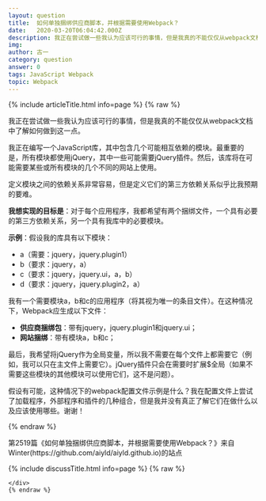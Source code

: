 ```yaml
---
layout: question
title:  如何单独捆绑供应商脚本，并根据需要使用Webpack？
date:   2020-03-20T06:04:42.000Z
description: 我正在尝试做一些我认为应该可行的事情，但是我真的不能仅仅从webpack文档中了解如何做到这一点。我正在编写一个JavaScript库，其中包含几个可...
img: 
author: 古一
category: question
answer: 0
tags: JavaScript Webpack
topic: Webpack
---
```

<div class="article-root">
  <div class="article">
    {% include articleTitle.html info=page %}
    {% raw %}
    <div class="article-content"><p><font style="vertical-align: inherit;"><font style="vertical-align: inherit;">我正在尝试做一些我认为应该可行的事情，但是我真的不能仅仅从webpack文档中了解如何做到这一点。</font></font></p>

<p><font style="vertical-align: inherit;"><font style="vertical-align: inherit;">我正在编写一个JavaScript库，其中包含几个可能相互依赖的模块。</font><font style="vertical-align: inherit;">最重要的是，所有模块都使用jQuery，其中一些可能需要jQuery插件。</font><font style="vertical-align: inherit;">然后，该库将在可能需要某些或所有模块的几个不同的网站上使用。</font></font></p>

<p><font style="vertical-align: inherit;"><font style="vertical-align: inherit;">定义模块之间的依赖关系非常容易，但是定义它们的第三方依赖关系似乎比我预期的要难。</font></font></p>

<p><strong><font style="vertical-align: inherit;"><font style="vertical-align: inherit;">我想实现的目标是</font></font></strong><font style="vertical-align: inherit;"><font style="vertical-align: inherit;">：对于每个应用程序，我都希望有两个捆绑文件，一个具有必要的第三方依赖关系，另一个具有我库中的必要模块。</font></font></p>

<p><strong><font style="vertical-align: inherit;"><font style="vertical-align: inherit;">示例</font></font></strong><font style="vertical-align: inherit;"><font style="vertical-align: inherit;">：假设我的库具有以下模块：</font></font></p>

<ul>
<li><font style="vertical-align: inherit;"><font style="vertical-align: inherit;">a（需要：jquery，jquery.plugin1）</font></font></li>
<li><font style="vertical-align: inherit;"><font style="vertical-align: inherit;">b（要求：jquery，a）</font></font></li>
<li><font style="vertical-align: inherit;"><font style="vertical-align: inherit;">c（要求：jquery，jquery.ui，a，b）</font></font></li>
<li><font style="vertical-align: inherit;"><font style="vertical-align: inherit;">d（要求：jquery，jquery.plugin2，a）</font></font></li>
</ul>

<p><font style="vertical-align: inherit;"><font style="vertical-align: inherit;">我有一个需要模块a，b和c的应用程序（将其视为唯一的条目文件）。</font><font style="vertical-align: inherit;">在这种情况下，Webpack应生成以下文件：</font></font></p>

<ul>
<li><strong><font style="vertical-align: inherit;"><font style="vertical-align: inherit;">供应商捆绑包</font></font></strong><font style="vertical-align: inherit;"><font style="vertical-align: inherit;">：带有jquery，jquery.plugin1和jquery.ui；</font></font></li>
<li><strong><font style="vertical-align: inherit;"><font style="vertical-align: inherit;">网站捆绑</font></font></strong><font style="vertical-align: inherit;"><font style="vertical-align: inherit;">：带有模块a，b和c；</font></font></li>
</ul>

<p><font style="vertical-align: inherit;"><font style="vertical-align: inherit;">最后，我希望将jQuery作为全局变量，所以我不需要在每个文件上都需要它（例如，我可以只在主文件上需要它）。</font><font style="vertical-align: inherit;">jQuery插件只会在需要时扩展$全局（如果不需要这些模块的其他模块可以使用它们，这不是问题）。</font></font></p>

<p><font style="vertical-align: inherit;"><font style="vertical-align: inherit;">假设有可能，这种情况下的webpack配置文件示例是什么？</font><font style="vertical-align: inherit;">我在配置文件上尝试了加载程序，外部程序和插件的几种组合，但是我并没有真正了解它们在做什么以及应该使用哪些。</font><font style="vertical-align: inherit;">谢谢！</font></font></p></div>
    {% endraw %}
  </div>
  <p class="winter_mark">第2519篇《如何单独捆绑供应商脚本，并根据需要使用Webpack？》来自Winter(https://github.com/aiyld/aiyld.github.io)的站点</p>
  <div class="discuss-wrapper">
    {% include discussTitle.html info=page %}
    {% raw %}
    <div class="discuss-list">
    
    </div>
    {% endraw %}
  </div>
<div>
